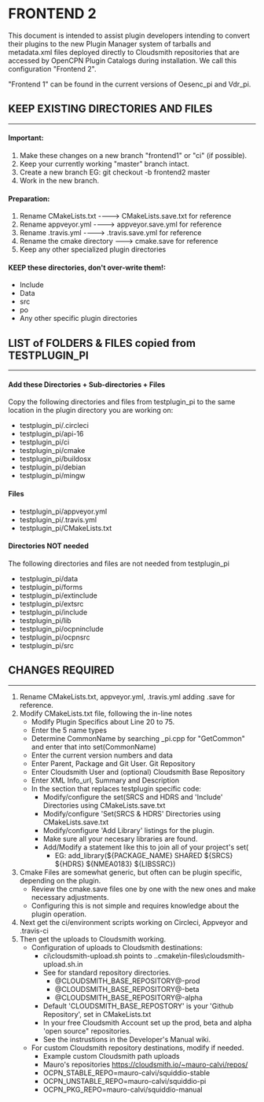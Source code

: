 # FRONTEND 2

This document is intended to assist plugin developers intending to convert 
their plugins to the new Plugin Manager system of tarballs and metadata.xml files
deployed directly to Cloudsmith repositories that are accessed by OpenCPN Plugin Catalogs
during installation. We call this configuration "Frontend 2".

"Frontend 1" can be found in the current versions of Oesenc_pi and Vdr_pi. 

## KEEP EXISTING DIRECTORIES AND FILES
-----------------------------------------------------
#### Important: 
1. Make these changes on a new branch "frontend1" or "ci" (if possible).
1. Keep your currently working "master" branch intact.
1. Create a new branch EG: git checkout -b frontend2 master
1. Work in the new branch.

#### Preparation: 
1. Rename CMakeLists.txt ----> CMakeLists.save.txt for reference
1. Rename appveyor.yml ----> appveyor.save.yml for reference
1. Rename .travis.yml ----> .travis.save.yml for reference
1. Rename the cmake directory ---> cmake.save for reference
1. Keep any other specialized plugin directories

#### KEEP these directories, don't over-write them!:
- Include
- Data
- src
- po
- Any other specific plugin directories

## LIST of FOLDERS & FILES copied from TESTPLUGIN_PI
----------------------------------------------------
#### Add these Directories + Sub-directories + Files

Copy the following directories and files from testplugin_pi to the same location in the plugin directory you are working on:
- testplugin_pi/.circleci
- testplugin_pi/api-16
- testplugin_pi/ci
- testplugin_pi/cmake
- testplugin_pi/buildosx
- testplugin_pi/debian
- testplugin_pi/mingw

#### Files
- testplugin_pi/appveyor.yml
- testplugin_pi/.travis.yml
- testplugin_pi/CMakeLists.txt

#### Directories NOT needed
The following directories and files are not needed from testplugin_pi
- testplugin_pi/data
- testplugin_pi/forms
- testplugin_pi/extinclude
- testplugin_pi/extsrc
- testplugin_pi/include
- testplugin_pi/lib
- testplugin_pi/ocpninclude
- testplugin_pi/ocpnsrc
- testplugin_pi/src

## CHANGES REQUIRED
----------------------------------------------------------------
1. Rename CMakeLists.txt, appveyor.yml, .travis.yml adding  .save for reference.
1. Modify CMakeLists.txt file, following the in-line notes
   - Modify Plugin Specifics about Line 20 to 75.
   - Enter the 5 name types
   - Determine CommonName by searching <plugin>_pi.cpp for "GetCommon" and enter that into set(CommonName)
   - Enter the current version numbers and data
   - Enter Parent, Package and Git User. Git Repository
   - Enter Cloudsmith User and (optional) Cloudsmith Base Repository 
   - Enter XML Info_url, Summary and Description
   - In the section that replaces testplugin specific code:
     - Modify/configure the set(SRCS and HDRS and 'Include' Directories using CMakeLists.save.txt
     - Modify/configure 'Set(SRCS & HDRS' Directories using CMakeLists.save.txt
     - Modify/configure 'Add Library' listings for the plugin.
     - Make sure all your necesary libraries are found.
     - Add/Modify a statement like this to join all of your project's set(
       - EG: add_library(${PACKAGE_NAME} SHARED ${SRCS} ${HDRS} ${NMEA0183} ${LIBSSRC})
1. Cmake Files are somewhat generic, but often can be plugin specific, depending on the plugin.
   - Review the cmake.save files one by one with the new ones and make necessary adjustments.
   - Configuring this is not simple and requires knowledge about the plugin operation.
1. Next get the ci/environment scripts working on Circleci, Appveyor and .travis-ci
1. Then get the uploads to Cloudsmith working.
   - Configuration of uploads to Cloudsmith destinations:
     - ci\cloudsmith-upload.sh points to  ..cmake\in-files\cloudsmith-upload.sh.in
     - See for standard repository directories.
       - @CLOUDSMITH_BASE_REPOSITORY@-prod
       - @CLOUDSMITH_BASE_REPOSITORY@-beta
       - @CLOUDSMITH_BASE_REPOSITORY@-alpha
     - Default 'CLOUDSMITH_BASE_REPOSTORY' is your 'Github Repository', set in CMakeLists.txt
     - In your free Cloudsmith Account set up the prod, beta and alpha 'open source" repositories.
     - See the instrustions in the Developer's Manual wiki.
   - For custom Cloudsmith repository destinations, modify if needed.
     - Example custom Cloudsmith path uploads
     - Mauro's repositories https://cloudsmith.io/~mauro-calvi/repos/
     - OCPN_STABLE_REPO=mauro-calvi/squiddio-stable
     - OCPN_UNSTABLE_REPO=mauro-calvi/squiddio-pi
     - OCPN_PKG_REPO=mauro-calvi/squiddio-manual
    
   
